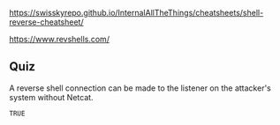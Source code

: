 https://swisskyrepo.github.io/InternalAllTheThings/cheatsheets/shell-reverse-cheatsheet/

https://www.revshells.com/
## Quiz

A reverse shell connection can be made to the listener on the attacker's system without Netcat.

	TRUE